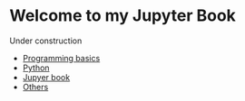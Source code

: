 # Welcome to my Jupyter Book

Under construction

- [Programming basics](basics/basic.md)
- [Python](python/python0.md)
- [Jupyer book](jb/jb.md)
- [Others](others/others.md)
